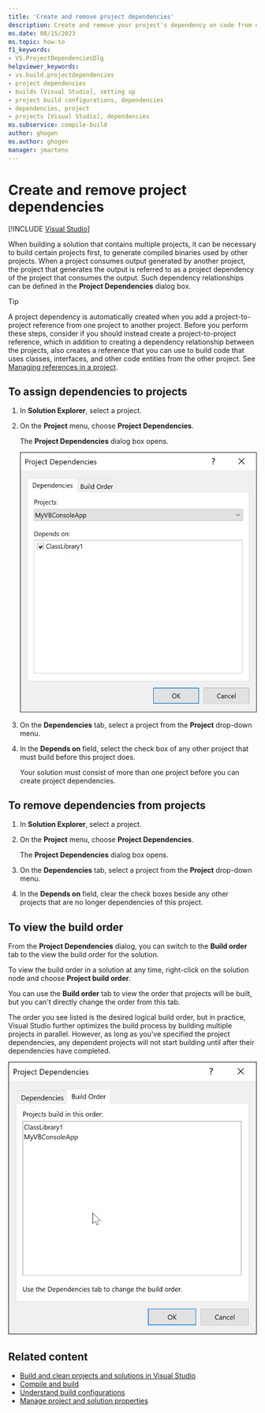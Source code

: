 ```yaml
---
title: 'Create and remove project dependencies'
description: Create and remove your project's dependency on code from other projects in Visual Studio, and view the build order for the solution.
ms.date: 08/15/2023
ms.topic: how-to
f1_keywords:
- VS.ProjectDependenciesDlg
helpviewer_keywords:
- vs.build.projectdependencies
- project dependencies
- builds [Visual Studio], setting up
- project build configurations, dependencies
- dependencies, project
- projects [Visual Studio], dependencies
ms.subservice: compile-build
author: ghogen
ms.author: ghogen
manager: jmartens
---
```

# Create and remove project dependencies

 [!INCLUDE [Visual Studio](~/includes/applies-to-version/vs-windows-only.md)]

When building a solution that contains multiple projects, it can be necessary to build certain projects first, to generate compiled binaries used by other projects. When a project consumes output generated by another project, the project that generates the output is referred to as a project dependency of the project that consumes the output. Such dependency relationships can be defined in the **Project Dependencies** dialog box.

> [!TIP]
> A project dependency is automatically created when you add a project-to-project reference from one project to another project. Before you perform these steps, consider if you should instead create a project-to-project reference, which in addition to creating a dependency relationship between the projects, also creates a reference that you can use to build code that uses classes, interfaces, and other code entities from the other project. See [Managing references in a project](managing-references-in-a-project.md#project-to-project-references).

## To assign dependencies to projects

1. In **Solution Explorer**, select a project.

2. On the **Project** menu, choose **Project Dependencies**.

    The **Project Dependencies** dialog box opens.

    ![Screenshot of the Project Dependencies dialog box.](media/vs-2022/project-dependencies.png)

3. On the **Dependencies** tab, select a project from the **Project** drop-down menu.

4. In the **Depends on** field, select the check box of any other project that must build before this project does.

   Your solution must consist of more than one project before you can create project dependencies.

## To remove dependencies from projects

1. In **Solution Explorer**, select a project.

2. On the **Project** menu, choose **Project Dependencies**.

     The **Project Dependencies** dialog box opens.

3. On the **Dependencies** tab, select a project from the **Project** drop-down menu.

4. In the **Depends on** field, clear the check boxes beside any other projects that are no longer dependencies of this project.

## To view the build order

From the **Project Dependencies** dialog, you can switch to the **Build order** tab to the view the build order for the solution.

To view the build order in a solution at any time, right-click on the solution node and choose **Project build order**.

You can use the **Build order** tab to view the order that projects will be built, but you can't directly change the order from this tab.

The order you see listed is the desired logical build order, but in practice, Visual Studio further optimizes the build process by building multiple projects in parallel. However, as long as you've specified the project dependencies, any dependent projects will not start building until after their dependencies have completed.

![Screenshot of the Build order tab.](media/vs-2022/project-build-order.png)

## Related content

- [Build and clean projects and solutions in Visual Studio](../ide/building-and-cleaning-projects-and-solutions-in-visual-studio.md)
- [Compile and build](../ide/compiling-and-building-in-visual-studio.md)
- [Understand build configurations](../ide/understanding-build-configurations.md)
- [Manage project and solution properties](managing-project-and-solution-properties.md)
